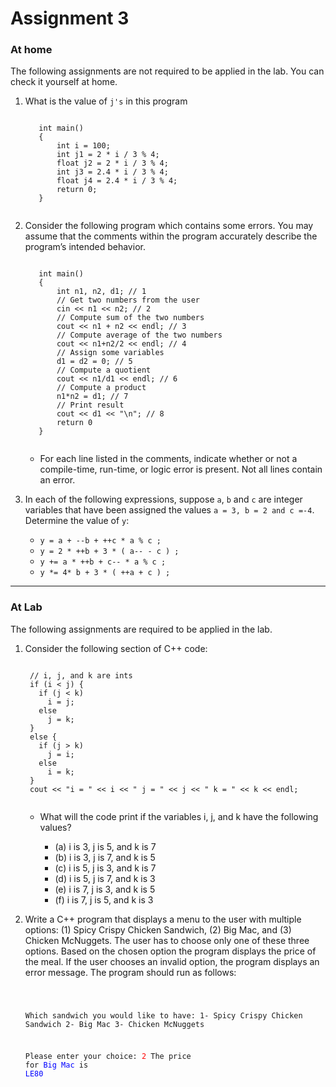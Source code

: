 # Assignment 3

### At home
The following assignments are not required to be applied in the lab. You can check it yourself at home.

1. What is the value of `j's` in this program
    <section>
      <pre><code data-trim data-noescape>
      int main()
      {
          int i = 100;
          int j1 = 2 * i / 3 % 4;
          float j2 = 2 * i / 3 % 4;
          int j3 = 2.4 * i / 3 % 4;
          float j4 = 2.4 * i / 3 % 4;
          return 0;
      }
      </code></pre>
    </section>

2. Consider the following program which contains some errors. You may assume that the comments within the program accurately describe the program’s intended behavior.
      <section>
      <pre><code data-trim data-noescape>
      int main()
      {
          int n1, n2, d1; // 1
          // Get two numbers from the user
          cin << n1 << n2; // 2
          // Compute sum of the two numbers
          cout << n1 + n2 << endl; // 3
          // Compute average of the two numbers
          cout << n1+n2/2 << endl; // 4
          // Assign some variables
          d1 = d2 = 0; // 5
          // Compute a quotient
          cout << n1/d1 << endl; // 6
          // Compute a product
          n1*n2 = d1; // 7
          // Print result
          cout << d1 << "\n"; // 8
          return 0
      }
      </code></pre>
      </section>

      - For each line listed in the comments, indicate whether or not a compile-time, run-time, or logic error is present. Not all lines contain an error.

1. In each of the following expressions, suppose `a`, `b` and `c` are integer variables that have been assigned the values `a = 3, b = 2 and c =-4`. Determine the value of `y`:
    - `y = a + --b + ++c * a % c ;`
    - `y = 2 * ++b + 3 * ( a-- - c ) ;`
    - `y += a * ++b + c-- * a % c ;`
    - `y *= 4* b + 3 * ( ++a + c ) ; `   


---

### At Lab
The following assignments are required to be applied in the lab.

1. Consider the following section of C++ code:
    <section><pre><code data-trim data-noescape>
    // i, j, and k are ints
    if (i < j) {
      if (j < k)
        i = j;
      else
        j = k;
    }
    else {
      if (j > k)
        j = i;
      else
        i = k;
    }
    cout << "i = " << i << " j = " << j << " k = " << k << endl;
    </pre></code></section>

    - What will the code print if the variables i, j, and k have the following values?

      - (a) i is 3, j is 5, and k is 7
      - (b) i is 3, j is 7, and k is 5
      - (c) i is 5, j is 3, and k is 7
      - (d) i is 5, j is 7, and k is 3
      - (e) i is 7, j is 3, and k is 5
      - (f) i is 7, j is 5, and k is 3


2. Write a C++ program that displays a menu to the user with multiple options: (1) Spicy Crispy Chicken Sandwich, (2) Big Mac, and (3) Chicken McNuggets. The user has to choose only one of these three options. Based on the chosen option the program displays the price of the meal. If the user chooses an invalid option, the program displays an error message.
The program should run as follows:
    <span style="background-color:green">
    <section><pre><code data-trim data-noescape>

    Which sandwich you would like to have:
    1- Spicy Crispy Chicken Sandwich
    2- Big Mac
    3- Chicken McNuggets

    Please enter your choice: <span style="color:red">2</span>
    The price for <span style="color:blue">Big Mac</span> is <span style="color:blue">LE80</span>
    </pre></code></section>
    </span>
